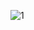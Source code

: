 ![1](https://user-images.githubusercontent.com/33224690/33842719-32163740-de50-11e7-9fa6-c2b28a04b75d.png)
